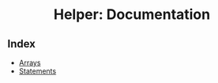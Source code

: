 <h1 align="center">Helper: Documentation</h1>

## Index

- [Arrays](/docs/arrays.md)
- [Statements](/docs/statements.md)